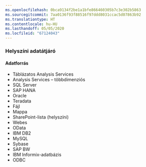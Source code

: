 ```yaml
---
ms.openlocfilehash: 0bca9134f2be1a1bfe866460305b7c3e302b5863
ms.sourcegitcommit: 7aa0136f93f88516f97ddd8031ccac5d07863b92
ms.translationtype: HT
ms.contentlocale: hu-HU
ms.lasthandoff: 05/05/2020
ms.locfileid: "67124043"
---
```

### <a name="on-premises-data-gateway"></a>Helyszíni adatátjáró

#### <a name="data-source"></a>Adatforrás

* Táblázatos Analysis Services
* Analysis Services – többdimenziós
* SQL Server
* SAP HANA
* Oracle
* Teradata
* Fájl
* Mappa
* SharePoint-lista (helyszíni)
* Webes
* OData
* IBM DB2
* MySQL
* Sybase
* SAP BW
* IBM Informix-adatbázis
* ODBC

